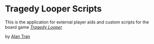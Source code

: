 # Tragedy Looper Scripts

This is the application for external player aids and custom scripts for the board game [*Tragedy Looper*](http://boardgamegeek.com/boardgame/148319/tragedy-looper)

by [Alan Tran](http://alantran.co)